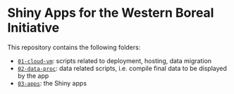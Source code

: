 # Shiny Apps for the Western Boreal Initiative

This repository contains the following folders:

- [`01-cloud-vm`](./01-cloud-vm/): scripts related to deployment, hosting, data migration
- [`02-data-proc`](./02-data-proc/): data related scripts, i.e. compile final data to be displayed by the app
- [`03-apps`](./03-apps/): the Shiny apps
